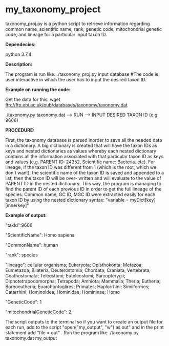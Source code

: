 # my_taxonomy_project

taxonomy_proj.py is a python script to retrieve information regarding common name, scientific name, rank, genetic code, mitochondrial genetic code, and lineage for a particular input taxon ID.

**Dependecies:** 

python 3.7.4

**Description:** 

The program is run like: ./taxonomy_proj.py input database
#The code is user interactive in which the user has to input the desired taxon ID.

**Example on running the code:**

Get the data for this: wget ftp://ftp.ebi.ac.uk/pub/databases/taxonomy/taxonomy.dat 

./taxonomy.py taxonomy.dat 
--> RUN
--> INPUT DESIRED TAXON ID (e.g. 9606) 

**PROCEDURE:** 

First, the taxonomy database is parsed inorder to save all the needed
data in a dictionary. A big dictionary is created that will have the taxon IDs as keys
and nested dictionaries as values whereby each nested dictionary contains all the
information associated with that particular taxon ID as keys and values (e.g.
PARENT ID: 24352, Scientific name: Bacteria..etc). For lineage, if the taxon ID
was different from 1 (which is the root, which we don't want), the scientific
name of the taxon ID is saved and appended to a list, then the taxon ID will be over-
written and will evaluate to the value of PARENT ID in the nested dictionary. This
way, the program is managing to find the parent ID of each previous ID in order
to get the full lineage of the species. Common name, GC ID, MGC ID were extracted
easily for each taxon ID by using the nested dictionary syntax:
"variable = myDict[key][innerkey]"

**Example of output:**

"taxId":9606

"ScientificName": Homo sapiens

"CommonName": human

"rank": species

"lineage": cellular organisms; Eukaryota; Opisthokonta; Metazoa; Eumetazoa; Bilateria; Deuterostomia; Chordata; Craniata; Vertebrata; Gnathostomata; Teleostomi; Euteleostomi; Sarcopterygii; Dipnotetrapodomorpha; Tetrapoda; Amniota; Mammalia; Theria; Eutheria; Boreoeutheria; Euarchontoglires; Primates; Haplorrhini; Simiiformes; Catarrhini; Hominoidea; Hominidae; Homininae; Homo

"GeneticCode": 1

"mitochondrialGeneticCode": 2

The script outputs to the terminal so if you want to create an output file for each run, add to the script "open("my_output", "w") as out" and in the print statement add "file = out" . Run the program like ./taxonomy.py taxonomy.dat my_output
